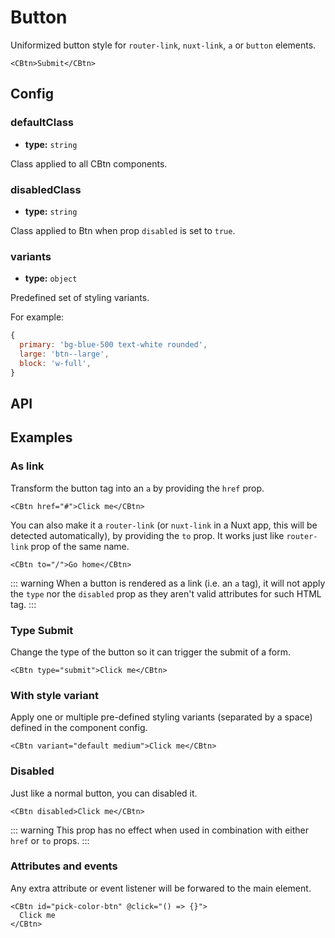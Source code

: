 # Button

Uniformized button style for `router-link`, `nuxt-link`, `a` or `button` elements.

```vue
<CBtn>Submit</CBtn>
```

## Config

### defaultClass

-   **type:** `string`

Class applied to all CBtn components.

### disabledClass

-   **type:** `string`

Class applied to Btn when prop `disabled` is set to `true`.

### variants

-   **type:** `object`

Predefined set of styling variants.

For example:

```js
{
  primary: 'bg-blue-500 text-white rounded',
  large: 'btn--large',
  block: 'w-full',
}
```

## API

<Docgen :components="['CBtn']" />

## Examples

### As link

Transform the button tag into an `a` by providing the `href` prop.

```vue
<CBtn href="#">Click me</CBtn>
```

You can also make it a `router-link` (or `nuxt-link` in a Nuxt app, this will be detected automatically), by providing the `to` prop. It works just like `router-link` prop of the same name.

```vue
<CBtn to="/">Go home</CBtn>
```

::: warning
When a button is rendered as a link (i.e. an `a` tag), it will not apply the `type` nor the `disabled` prop as they aren't valid attributes for such HTML tag.
:::

### Type Submit

Change the type of the button so it can trigger the submit of a form.

```vue
<CBtn type="submit">Click me</CBtn>
```

### With style variant

Apply one or multiple pre-defined styling variants (separated by a space) defined in the component config.

```vue
<CBtn variant="default medium">Click me</CBtn>
```

### Disabled

Just like a normal button, you can disabled it.

```vue
<CBtn disabled>Click me</CBtn>
```

::: warning
This prop has no effect when used in combination with either `href` or `to` props.
:::

### Attributes and events

Any extra attribute or event listener will be forwared to the main element.

```vue
<CBtn id="pick-color-btn" @click="() => {}">
  Click me
</CBtn>
```
